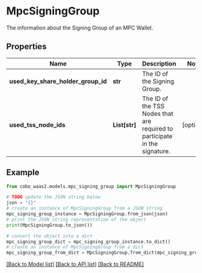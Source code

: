 # MpcSigningGroup

The information about the Signing Group of an MPC Wallet.

## Properties

Name | Type | Description | Notes
------------ | ------------- | ------------- | -------------
**used_key_share_holder_group_id** | **str** | The ID of the Signing Group. | 
**used_tss_node_ids** | **List[str]** | The ID of the TSS Nodes that are required to participate in the signature. | [optional] 

## Example

```python
from cobo_waas2.models.mpc_signing_group import MpcSigningGroup

# TODO update the JSON string below
json = "{}"
# create an instance of MpcSigningGroup from a JSON string
mpc_signing_group_instance = MpcSigningGroup.from_json(json)
# print the JSON string representation of the object
print(MpcSigningGroup.to_json())

# convert the object into a dict
mpc_signing_group_dict = mpc_signing_group_instance.to_dict()
# create an instance of MpcSigningGroup from a dict
mpc_signing_group_from_dict = MpcSigningGroup.from_dict(mpc_signing_group_dict)
```
[[Back to Model list]](../README.md#documentation-for-models) [[Back to API list]](../README.md#documentation-for-api-endpoints) [[Back to README]](../README.md)


